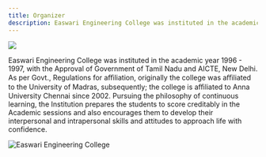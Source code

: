 ```yaml
---
title: Organizer
description: Easwari Engineering College was instituted in the academic year 1996 - 1997, with the Approval of Government of Tamil Nadu and AICTE, New Delhi. As per Govt., Regulations for aﬃliation, originally the college was aﬃliated to the University of Madras, subsequently; the college is aﬃliated to Anna University Chennai since 2002. Pursuing the philosophy of continuous learning, the Institution prepares the students to score creditably in the Academic sessions and also encourages them to develop their interpersonal and intrapersonal skills and attitudes to approach life with confidence.
---
```


<div class = "mx-auto w-full">
<img src = "/EEC_ICON.webp" class = "mx-auto w-48 h-48"/>
</div>
<p>
Easwari Engineering College was instituted in the academic year 1996 - 1997, with the Approval of Government of Tamil Nadu and AICTE, New Delhi. As per Govt., Regulations for aﬃliation, originally the college was aﬃliated to the University of Madras, subsequently; the college is aﬃliated to Anna University Chennai since 2002. Pursuing the philosophy of continuous learning, the Institution prepares the students to score creditably in the Academic sessions and also encourages them to develop their interpersonal and intrapersonal skills and attitudes to approach life with confidence.
</p>
<div class = "mx-auto w-full">
<img src = "/eas2.webp" alt = "Easwari Engineering College" class = "mx-auto object-cover w-full"/>
</div>
